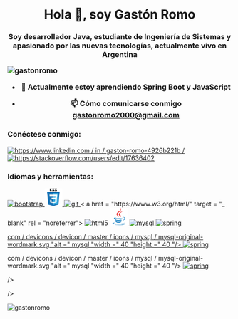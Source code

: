 <h1 align = "center"> Hola 👋, soy Gastón Romo </h1>
<h3 align = "center"> Soy desarrollador Java, estudiante de Ingeniería de Sistemas y apasionado por las nuevas tecnologías, actualmente vivo en Argentina </ h3>

<p align = "left"> <img src = "https://komarev.com/ghpvc/?username=gastonromo&label=Profile%20views&color=0e75b6&style=flat" alt = "gastonromo" /> </p>

- 🌱 Actualmente estoy aprendiendo **Spring Boot y JavaScript**

- 📫 Cómo comunicarse conmigo **gastonromo2000@gmail.com**

<h3 align = "left"> Conéctese conmigo: </h3>
<p align = " izquierda ">
<a href="https://linkedin.com/in/https://www.linkedin.com/in/gaston-romo-4926b221b/" target="blank"> <img align = "center" src = " https://raw.githubusercontent.com/rahuldkjain/github-profile-readme-generator/master/src/images/icons/Social/linked-in-alt.svg "alt =" https://www.linkedin.com / in / gaston-romo-4926b221b / "height =" 30 "width =" 40 "/> </a>
<a href =" https://stackoverflow.com/users/https://stackoverflow.com/users / edit / 17636402 "target =" blank "> <img align =" center "src =" https://raw.githubusercontent.com/rahuldkjain/github-profile-readme-generator/master/src/images/icons/Social /stack-overflow.svg "alt =" https://stackoverflow.com/users/edit/17636402 "altura =" 30 "ancho =" 40 "/> </a>
</p>

<h3 align = "left"> Idiomas y herramientas: </h3>
<p align = "left"> <a href="https://getbootstrap.com" target="_blank" rel="noreferrer"> <img src = "https://raw.githubusercontent.com/devicons/devicon /master/icons/bootstrap/bootstrap-plain-wordmark.svg "alt =" bootstrap "width =" 40 "height =" 40 "/> </a> <a href =" https://www.w3schools.com / css / "target =" _ blank "rel =" noreferrer "> <img src =" https://raw.githubusercontent.com/devicons/devicon/master/icons/css3/css3-original-wordmark.svg "alt = "css3" width = "40" height = "40" /> </a> <a href="https://git-scm.com/" target="_blank" rel="noreferrer"> <img src = "https://www.vectorlogo.zone/logos/git-scm/git-scm-icon.svg" alt = "git" width = "40" height = "40" /> </a> < a href = "https://www.w3.org/html/" target = "_ blank" rel = "noreferrer"> <img src = "https://raw.githubusercontent.com/devicons/devicon/master/icons /html5/html5-original-wordmark.svg "alt =" html5 "width =" 40 "height =" 40 "/> </a> <a href =" https://www.java.com "target =" _blank "rel =" noreferrer "> <img src =" https://raw.githubusercontent.com/devicons/devicon/master/icons/java/java-original.svg "alt =" java "width =" 40 "de altura = "40" /> </a> <a href = "https://www.mysql.com/" target = "_ blank" rel = "noreferrer"> <img src = "https://raw.githubusercontent.com/devicons/devicon/master/icons/mysql /mysql-original-wordmark.svg "alt =" mysql "width =" 40 "height =" 40 "/> </a> <a href =" https://spring.io/ "target =" _ blank "rel = "noreferrer"> <img src = "https://www.vectorlogo.zone/logos/springio/springio-icon.svg" alt = "spring" width = "40" height = "40" /> </ a > </p>com / devicons / devicon / master / icons / mysql / mysql-original-wordmark.svg "alt =" mysql "width =" 40 "height =" 40 "/> </a> <a href =" https: // spring.io/ "target =" _ blank "rel =" noreferrer "> <img src =" https://www.vectorlogo.zone/logos/springio/springio-icon.svg "alt =" spring "width =" 40 "altura =" 40 "/> </a> </p>com / devicons / devicon / master / icons / mysql / mysql-original-wordmark.svg "alt =" mysql "width =" 40 "height =" 40 "/> </a> <a href =" https: // spring.io/ "target =" _ blank "rel =" noreferrer "> <img src =" https://www.vectorlogo.zone/logos/springio/springio-icon.svg "alt =" spring "width =" 40 "altura =" 40 "/> </a> </p>/> </a> </p>/> </a> </p>

<p> <img align = "center" src = "https://github-readme-stats.vercel.app/api/top-langs?username=gastonromo&show_icons=true&locale=en&layout=compact" alt = "gastonromo" /> </p>

